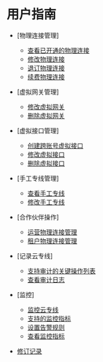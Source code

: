 # 用户指南

-   [物理连接管理]
    -   [查看已开通的物理连接](查看已开通的物理连接.md)
    -   [修改物理连接](修改物理连接.md)
    -   [退订物理连接](退订物理连接.md)
    -   [续费物理连接](续费物理连接.md)

-   [虚拟网关管理]
    -   [修改虚拟网关](修改虚拟网关.md)
    -   [删除虚拟网关](删除虚拟网关.md)

-   [虚拟接口管理]
    -   [创建跨账号虚拟接口](创建跨账号虚拟接口.md)
    -   [修改虚拟接口](修改虚拟接口.md)
    -   [删除虚拟接口](删除虚拟接口.md)

-   [手工专线管理]
    -   [查看手工专线](查看手工专线.md)
    -   [修改手工专线](修改手工专线.md)

-   [合作伙伴操作]
    -   [运营物理连接管理](运营物理连接管理.md)
    -   [租户物理连接管理](租户物理连接管理.md)

-   [记录云专线]
    -   [支持审计的关键操作列表](支持审计的关键操作列表.md)
    -   [查看审计日志](查看审计日志.md)

-   [监控]
    -   [监控云专线](监控云专线.md)
    -   [支持的监控指标](支持的监控指标.md)
    -   [设置告警规则](设置告警规则.md)
    -   [查看监控指标](查看监控指标.md)

-   [修订记录](修订记录.md)

